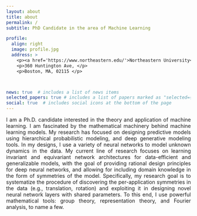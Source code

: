 ```yaml
---
layout: about
title: about
permalink: /
subtitle: PhD Candidate in the area of Machine Learning

profile:
  align: right
  image: profile.jpg
  address: >
    <p><a href='https://www.northeastern.edu/'>Northeastern University</a>. </p>
    <p>360 Huntington Ave, </p>
    <p>Boston, MA, 02115 </p>



news: true  # includes a list of news items
selected_papers: true # includes a list of papers marked as "selected={true}"
social: true  # includes social icons at the bottom of the page
---
```


<p style='text-align: justify;'> I am a Ph.D. candidate interested in the theory and application of machine learning. I am fascinated by the mathematical machinery behind machine learning models. My research has focused on designing predictive models using hierarchical probabilistic modeling, and deep generative modeling tools. In my designs, I use a variety of neural networks to model unknown dynamics in the data. My current line of research focuses on learning invariant and equivariant network architectures for data-efficient and generalizable models, with the goal of providing rational design principles for deep neural networks, and allowing for including domain knowledge in the form of symmetries of the model. Specifically, my research goal is to systematize the procedure of discovering the per-application symmetries in the data (e.g., translation, rotation) and exploiting it in designing novel neural network layers with shared parameters. To this end, I use powerful mathematical tools: group theory, representation theory, and Fourier analysis, to name a few.  </p>

